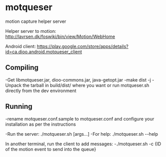 # motqueser
motion capture helper server

Helper server to motion: http://lavrsen.dk/foswiki/bin/view/Motion/WebHome

Android client: https://play.google.com/store/apps/details?id=ca.dioo.android.motqueser_client


## Compiling

-Get libmotqueser.jar, dioo-commons.jar, java-getopt.jar
-make dist -j
-Unpack the tarball in build/dist/ where you want or run motqueser.sh directly
from the dev environment

## Running

-rename motqueser.conf.sample to motqueser.conf and configure your
installation as per the instructions

-Run the server: ./motqueser.sh [args...]
-For help: ./motqueser.sh --help

In another terminal, run the client to add messages:
-./motqueser.sh -c {ID of the motion event to send into the queue}
